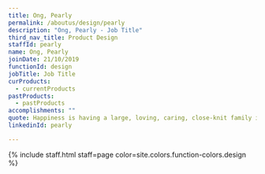 ```yaml
---
title: Ong, Pearly
permalink: /aboutus/design/pearly
description: "Ong, Pearly - Job Title"
third_nav_title: Product Design
staffId: pearly
name: Ong, Pearly
joinDate: 21/10/2019
functionId: design
jobTitle: Job Title
curProducts:
  - currentProducts
pastProducts:
  - pastProducts
accomplishments: ""
quote: Happiness is having a large, loving, caring, close-knit family in another city.
linkedinId: pearly

---
```


{% include staff.html staff=page color=site.colors.function-colors.design %}
